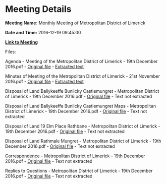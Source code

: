 # Meeting Details

**Meeting Name:** Monthly Meeting of Metropolitan District of Limerick

**Date and Time:** 2016-12-19 09:45:00

**[Link to Meeting](https://www.limerick.ie/council/whats-on/monthly-meeting-metropolitan-district-limerick-9)**

Files: 

Agenda - Meeting of the Metropolitan District of Limerick - 19th December 2016.pdf - [Original file](https://beta.limerick.ie/sites/default/files/media/documents/2017-04/agenda_19th_december_2016.pdf) - [Extracted text](./Agenda%20-%20Meeting%20of%20the%20Metropolitan%20District%20of%20Limerick%20-%2019th%20December%202016.md)

Minutes of Meeting of the Metropolitan District of Limerick - 21st November 2016.pdf - [Original file](https://beta.limerick.ie/sites/default/files/media/documents/2017-04/minutes_21st_november_2016_1.pdf) - [Extracted text](./Minutes%20of%20Meeting%20of%20the%20Metropolitan%20District%20of%20Limerick%20-%2021st%20November%202016.md)

Disposal of Land Ballykeeffe Bunlicky Castlemungret - Metropolitan District of Limerick - 19th December 2016.pdf - [Original file](https://beta.limerick.ie/sites/default/files/media/documents/2017-04/disposal_of_land_ballykeeffe_bunlicky_castlemungret.pdf) - Text not extracted

Disposal of Land Ballykeeffe Bunlicky Castlemungret Maps - Metropolitan District of Limerick - 19th December 2016.pdf - [Original file](https://beta.limerick.ie/sites/default/files/media/documents/2017-04/disposal_of_land_ballykeeffe_bunlicky_castlemungret_maps.pdf) - Text not extracted

Disposal of Land 19 Elm Place Rathbane - Metropolitan District of Limerick - 19th December 2016.pdf - [Original file](https://beta.limerick.ie/sites/default/files/media/documents/2017-04/disposal_of_land_19_elm_place.pdf) - Text not extracted

Disposal of Land Rathmale Mungret - Metropolitan District of Limerick - 19th December 2016.pdf - [Original file](https://beta.limerick.ie/sites/default/files/media/documents/2017-04/disposal_of_land_rathmale_mungret.pdf) - Text not extracted

Correspondence - Metropolitan District of Limerick - 19th December 2016.pdf - [Original file](https://beta.limerick.ie/sites/default/files/media/documents/2017-04/correspondence_december_2016.pdf) - Text not extracted

Replies to Questions - Metropolitan District of Limerick - 19th December 2016.pdf - [Original file](https://beta.limerick.ie/sites/default/files/media/documents/2017-04/replies_to_questions_december_2016.pdf) - Text not extracted

